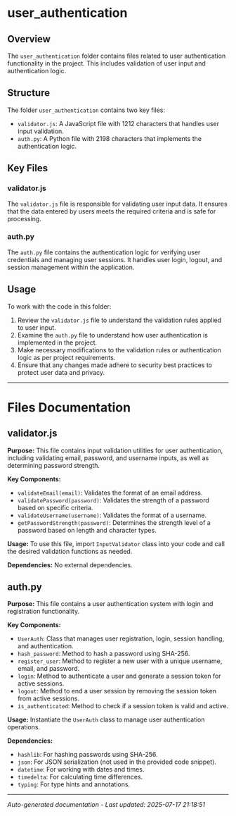 # user_authentication

## Overview
The `user_authentication` folder contains files related to user authentication functionality in the project. This includes validation of user input and authentication logic.

## Structure
The folder `user_authentication` contains two key files:
- `validator.js`: A JavaScript file with 1212 characters that handles user input validation.
- `auth.py`: A Python file with 2198 characters that implements the authentication logic.

## Key Files
### validator.js
The `validator.js` file is responsible for validating user input data. It ensures that the data entered by users meets the required criteria and is safe for processing.

### auth.py
The `auth.py` file contains the authentication logic for verifying user credentials and managing user sessions. It handles user login, logout, and session management within the application.

## Usage
To work with the code in this folder:
1. Review the `validator.js` file to understand the validation rules applied to user input.
2. Examine the `auth.py` file to understand how user authentication is implemented in the project.
3. Make necessary modifications to the validation rules or authentication logic as per project requirements.
4. Ensure that any changes made adhere to security best practices to protect user data and privacy.

---

# Files Documentation

## validator.js

**Purpose:** This file contains input validation utilities for user authentication, including validating email, password, and username inputs, as well as determining password strength.

**Key Components:**
- `validateEmail(email)`: Validates the format of an email address.
- `validatePassword(password)`: Validates the strength of a password based on specific criteria.
- `validateUsername(username)`: Validates the format of a username.
- `getPasswordStrength(password)`: Determines the strength level of a password based on length and character types.

**Usage:** To use this file, import `InputValidator` class into your code and call the desired validation functions as needed.

**Dependencies:** No external dependencies.

## auth.py

**Purpose:** This file contains a user authentication system with login and registration functionality.

**Key Components:**
- `UserAuth`: Class that manages user registration, login, session handling, and authentication.
- `hash_password`: Method to hash a password using SHA-256.
- `register_user`: Method to register a new user with a unique username, email, and password.
- `login`: Method to authenticate a user and generate a session token for active sessions.
- `logout`: Method to end a user session by removing the session token from active sessions.
- `is_authenticated`: Method to check if a session token is valid and active.

**Usage:** Instantiate the `UserAuth` class to manage user authentication operations.

**Dependencies:**
- `hashlib`: For hashing passwords using SHA-256.
- `json`: For JSON serialization (not used in the provided code snippet).
- `datetime`: For working with dates and times.
- `timedelta`: For calculating time differences.
- `typing`: For type hints and annotations.

---
*Auto-generated documentation - Last updated: 2025-07-17 21:18:51*
